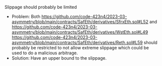 Slippage should probably be limited

- Problem: Both https://github.com/code-423n4/2023-03-asymmetry/blob/main/contracts/SafEth/derivatives/SfrxEth.sol#L52 and https://github.com/code-423n4/2023-03-asymmetry/blob/main/contracts/SafEth/derivatives/WstEth.sol#L49 https://github.com/code-423n4/2023-03-asymmetry/blob/main/contracts/SafEth/derivatives/Reth.sol#L59 should probably be restricted to not allow extreme slippage which could be used to do a malicious arbitrage. 
- Solution: Have an upper bound to the slippage.
